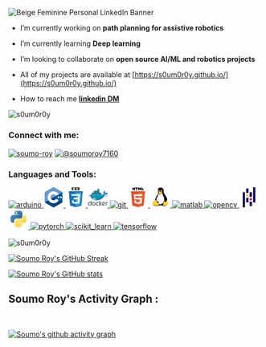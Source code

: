 
![Beige Feminine Personal LinkedIn Banner](https://github.com/user-attachments/assets/8621d77b-ad15-4adb-bb9b-b99b0ca45992)

-  I’m currently working on **path planning for assistive robotics**

-  I’m currently learning **Deep learning**

-  I’m looking to collaborate on **open source AI/ML and robotics projects**

-  All of my projects are available at [https://s0um0r0y.github.io/](https://s0um0r0y.github.io/)

-  How to reach me **[linkedin DM](https://linkedin.com/in/soumo-roy)**

<p align="left"> <img src="https://komarev.com/ghpvc/?username=s0um0r0y&label=Profile%20views&color=0e75b6&style=flat" alt="s0um0r0y" /> </p>

<h3 align="left">Connect with me:</h3>
<p align="left">
<a href="https://linkedin.com/in/soumo-roy" target="blank"><img align="center" src="https://raw.githubusercontent.com/rahuldkjain/github-profile-readme-generator/master/src/images/icons/Social/linked-in-alt.svg" alt="soumo-roy" height="30" width="40" /></a>
<a href="https://www.youtube.com/c/@soumoroy7160" target="blank"><img align="center" src="https://raw.githubusercontent.com/rahuldkjain/github-profile-readme-generator/master/src/images/icons/Social/youtube.svg" alt="@soumoroy7160" height="30" width="40" /></a>
</p>

<h3 align="left">Languages and Tools:</h3>
<p align="left"> <a href="https://www.arduino.cc/" target="_blank" rel="noreferrer"> <img src="https://cdn.worldvectorlogo.com/logos/arduino-1.svg" alt="arduino" width="40" height="40"/> </a> <a href="https://www.w3schools.com/cpp/" target="_blank" rel="noreferrer"> <img src="https://raw.githubusercontent.com/devicons/devicon/master/icons/cplusplus/cplusplus-original.svg" alt="cplusplus" width="40" height="40"/> </a> <a href="https://www.w3schools.com/css/" target="_blank" rel="noreferrer"> <img src="https://raw.githubusercontent.com/devicons/devicon/master/icons/css3/css3-original-wordmark.svg" alt="css3" width="40" height="40"/> </a> <a href="https://www.docker.com/" target="_blank" rel="noreferrer"> <img src="https://raw.githubusercontent.com/devicons/devicon/master/icons/docker/docker-original-wordmark.svg" alt="docker" width="40" height="40"/> </a> <a href="https://git-scm.com/" target="_blank" rel="noreferrer"> <img src="https://www.vectorlogo.zone/logos/git-scm/git-scm-icon.svg" alt="git" width="40" height="40"/> </a> <a href="https://www.w3.org/html/" target="_blank" rel="noreferrer"> <img src="https://raw.githubusercontent.com/devicons/devicon/master/icons/html5/html5-original-wordmark.svg" alt="html5" width="40" height="40"/> </a> <a href="https://www.linux.org/" target="_blank" rel="noreferrer"> <img src="https://raw.githubusercontent.com/devicons/devicon/master/icons/linux/linux-original.svg" alt="linux" width="40" height="40"/> </a> <a href="https://www.mathworks.com/" target="_blank" rel="noreferrer"> <img src="https://upload.wikimedia.org/wikipedia/commons/2/21/Matlab_Logo.png" alt="matlab" width="40" height="40"/> </a> <a href="https://opencv.org/" target="_blank" rel="noreferrer"> <img src="https://www.vectorlogo.zone/logos/opencv/opencv-icon.svg" alt="opencv" width="40" height="40"/> </a> <a href="https://pandas.pydata.org/" target="_blank" rel="noreferrer"> <img src="https://raw.githubusercontent.com/devicons/devicon/2ae2a900d2f041da66e950e4d48052658d850630/icons/pandas/pandas-original.svg" alt="pandas" width="40" height="40"/> </a> <a href="https://www.python.org" target="_blank" rel="noreferrer"> <img src="https://raw.githubusercontent.com/devicons/devicon/master/icons/python/python-original.svg" alt="python" width="40" height="40"/> </a> <a href="https://pytorch.org/" target="_blank" rel="noreferrer"> <img src="https://www.vectorlogo.zone/logos/pytorch/pytorch-icon.svg" alt="pytorch" width="40" height="40"/> </a> <a href="https://scikit-learn.org/" target="_blank" rel="noreferrer"> <img src="https://upload.wikimedia.org/wikipedia/commons/0/05/Scikit_learn_logo_small.svg" alt="scikit_learn" width="40" height="40"/> </a> <a href="https://www.tensorflow.org" target="_blank" rel="noreferrer"> <img src="https://www.vectorlogo.zone/logos/tensorflow/tensorflow-icon.svg" alt="tensorflow" width="40" height="40"/> </a> </p>

<p><img align="center" src="https://github-readme-stats.vercel.app/api/top-langs?username=s0um0r0y&show_icons=true&locale=en&layout=compact" alt="s0um0r0y" /></p>

[![Soumo Roy's GitHub Streak](https://streak-stats.demolab.com?user=s0um0r0y&theme=tokyonight)](https://github.com/s0um0r0y)

[![Soumo Roy's GitHub stats](https://github-readme-stats.vercel.app/api?username=s0um0r0y&show_icons=true&theme=tokyonight&count_private=true)](https://github.com/s0um0r0y)

## Soumo Roy's Activity Graph :

<br>

[![Soumo's github activity graph](https://github-readme-activity-graph.vercel.app/graph?username=s0um0r0y&custom_title=Soumo's%20activity&hide_border=true&theme=tokyo-night)](https://github.com/ashutosh00710/github-readme-activity-graph)

